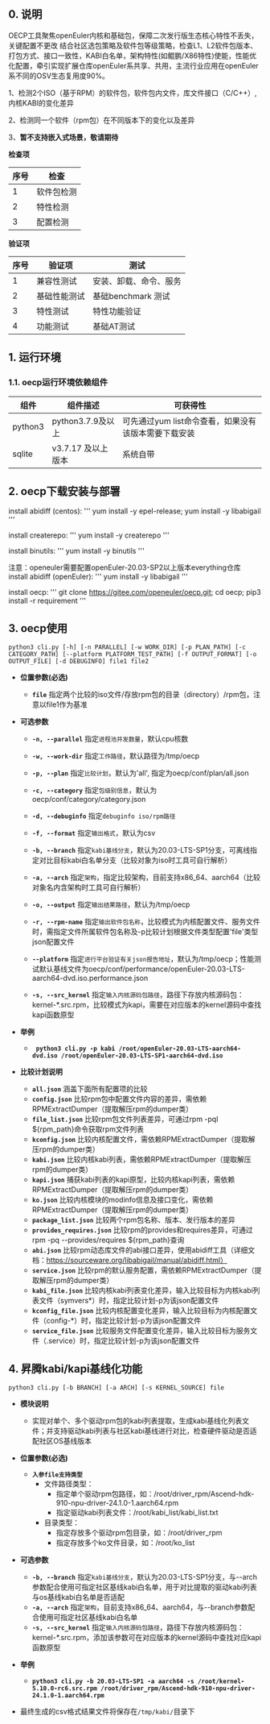 
## 0. 说明

OECP工具聚焦openEuler内核和基础包，保障二次发行版生态核心特性不丢失，关键配置不更改 结合社区选包策略及软件包等级策略，检查L1、L2软件包版本、打包方式、接口一致性，KABI白名单，架构特性(如鲲鹏/X86特性)使能，性能优化配置，牵引实现扩展仓库openEuler系共享、共用，主流行业应用在openEuler系不同的OSV生态复用度90%。

1、检测2个ISO（基于RPM）的软件包，软件包内文件，库文件接口（C/C++）,内核KABI的变化差异

2、检测同一个软件（rpm包）在不同版本下的变化以及差异

3、**暂不支持嵌入式场景，敬请期待**

**检查项**

| 序号 | 检查                   |
| ---- | ---------------------- |
| 1    | 软件包检测             |
| 2    | 特性检测               |
| 3    | 配置检测               |

**验证项**

| 序号 | 验证项       | 测试                   |
| ---- | ------------ | ---------------------- |
| 1    | 兼容性测试   | 安装、卸载、命令、服务 |
| 2    | 基础性能测试 | 基础benchmark 测试     |
| 3    | 特性测试     | 特性功能验证           |
| 4    | 功能测试     | 基础AT测试             |

## 1. 运行环境

### 1.1. oecp运行环境依赖组件

| 组件      | 组件描述                                                     | 可获得性                                             |
| --------- | ------------------------------------------------------------ | ---------------------------------------------------- |
| python3   | python3.7.9及以上| 可先通过yum list命令查看，如果没有该版本需要下载安装 |
| sqlite    | v3.7.17 及以上版本                                           | 系统自带                                             |


## 2. oecp下载安装与部署


install abidiff (centos): ''' yum install -y epel-release; yum install -y libabigail '''

install createrepo: ''' yum install -y createrepo '''

install binutils: ''' yum install -y binutils '''

注意：openeuler需要配置openEuler-20.03-SP2以上版本everything仓库
install abidiff (openEuler): ''' yum install -y libabigail '''

install oecp:
'''
git clone https://gitee.com/openeuler/oecp.git;
cd oecp;
pip3 install -r requirement
'''

## 3. oecp使用

`python3 cli.py [-h] [-n PARALLEL] [-w WORK_DIR] [-p PLAN_PATH]
                [-c CATEGORY_PATH] [--platform PLATFORM_TEST_PATH]
                [-f OUTPUT_FORMAT] [-o OUTPUT_FILE] [-d DEBUGINFO]
                file1 file2`
* **位置参数(必选)**
  * **`file`**
    指定两个比较的iso文件/存放rpm包的目录（directory）/rpm包，注意以file1作为基准

* **可选参数**

  * **`-n, --parallel`**
    指定`进程池并发数量`，默认cpu核数

  * **`-w, --work-dir`**
    指定`工作路径`，默认路径为/tmp/oecp
  
  * **`-p, --plan`**
    指定`比较计划`，默认为'all', 指定为oecp/conf/plan/all.json

  * **`-c, --category`**
    指定`包级别信息`，默认为oecp/conf/category/category.json
	
  * **`-d, --debuginfo`**
    指定`debuginfo iso/rpm路径`
	
  * **`-f, --format`**
    指定`输出格式`，默认为csv

  * **`-b, --branch`**
    指定`kabi基线分支`，默认为20.03-LTS-SP1分支，可离线指定对比目标kabi白名单分支（比较对象为iso时工具可自行解析）

  * **`-a, --arch`**
    指定`架构`，指定比较架构，目前支持x86_64、aarch64（比较对象名内含架构时工具可自行解析）

  * **`-o, --output`**
    指定`输出结果路径`，默认为/tmp/oecp
  
  * **`-r, --rpm-name`**
    指定`输出软件包名称`，比较模式为内核配置文件、服务文件时，需指定文件所属软件包名称及-p比较计划根据文件类型配置'file'类型json配置文件

  * **`--platform`**
    指定`进行平台验证有关json报告地址`，默认为/tmp/oecp；性能测试默认基线文件为oecp/conf/performance/openEuler-20.03-LTS-aarch64-dvd.iso.performance.json
  
  * **`-s, --src_kernel`**
    指定`输入内核源码包路径`，路径下存放内核源码包：kernel-*.src.rpm，比较模式为kapi，需要在对应版本的kernel源码中查找kapi函数原型
  
* **举例**

  * **` python3 cli.py -p kabi /root/openEuler-20.03-LTS-aarch64-dvd.iso /root/openEuler-20.03-LTS-SP1-aarch64-dvd.iso`**

* **比较计划说明**
  * **`all.json`**
    涵盖下面所有配置项的比较
  * **`config.json`**
    比较rpm包中配置文件内容的差异，需依赖RPMExtractDumper（提取解压rpm的dumper类）
  * **`file_list.json`**
    比较rpm包文件列表差异，可通过rpm -pql ${rpm_path}命令获取rpm文件列表
  * **`kconfig.json`**
    比较内核配置文件，需依赖RPMExtractDumper（提取解压rpm的dumper类）
  * **`kabi.json`**
    比较内核kabi列表，需依赖RPMExtractDumper（提取解压rpm的dumper类）
  * **`kapi.json`**
    捕获kabi列表的kapi原型，比较内核kapi列表，需依赖RPMExtractDumper（提取解压rpm的dumper类）
  * **`ko.json`**
    比较内核模块的modinfo信息及接口变化，需依赖RPMExtractDumper（提取解压rpm的dumper类）
  * **`package_list.json`**
    比较两个rpm包名称、版本、发行版本的差异
  * **`provides_requires.json`**
    比较rpm的provides和requires差异，可通过rpm -pq --provides/requires ${rpm_path}查询
  * **`abi.json`**
    比较rpm动态库文件的abi接口差异，使用abidiff工具（详细文档：https://sourceware.org/libabigail/manual/abidiff.html）
  * **`service.json`**
    比较rpm的默认服务配置，需依赖RPMExtractDumper（提取解压rpm的dumper类）
  * **`kabi_file.json`**
    比较内核kabi列表变化差异，输入比较目标为内核kabi列表文件（symvers*）时，指定比较计划-p为该json配置文件
  * **`kconfig_file.json`**
    比较内核配置变化差异，输入比较目标为内核配置文件（config-*）时，指定比较计划-p为该json配置文件
  * **`service_file.json`**
    比较服务文件配置变化差异，输入比较目标为服务文件（.service）时，指定比较计划-p为该json配置文件

## 4. 昇腾kabi/kapi基线化功能
`python3 cli.py [-b BRANCH] [-a ARCH] [-s KERNEL_SOURCE] file`

* **模块说明**
  * 实现对单个、多个驱动rpm包的kabi列表提取，生成kabi基线化列表文件；并支持驱动kabi列表与社区kabi基线进行对比，检查硬件驱动是否适配社区OS基线版本

* **位置参数(必选)**
  * **`入参file支持类型`**
    * 文件路径类型：
      * 指定单个驱动rpm包路径，如：/root/driver_rpm/Ascend-hdk-910-npu-driver-24.1.0-1.aarch64.rpm
      * 指定驱动kabi列表文件：/root/kabi_list/kabi_list.txt
    * 目录类型：
      * 指定存放多个驱动rpm包目录，如：/root/driver_rpm
      * 指定存放多个ko文件目录，如：/root/ko_list

* **可选参数**

  * **`-b, --branch`**
    指定`kabi基线分支`，默认为20.03-LTS-SP1分支，与--arch参数配合使用可指定社区基线kabi白名单，用于对比提取的驱动kabi列表与os基线kabi白名单是否适配
  * **`-a, --arch`**
    指定`架构`，目前支持x86_64、aarch64，与--branch参数配合使用可指定社区基线kabi白名单
  * **`-s, --src_kernel`**
    指定`输入内核源码包路径`，路径下存放内核源码包：kernel-*.src.rpm，添加该参数可在对应版本的kernel源码中查找对应kapi函数原型

* **举例**
  * **`python3 cli.py -b 20.03-LTS-SP1 -a aarch64 -s /root/kernel-5.10.0-rc6.src.rpm /root/driver_rpm/Ascend-hdk-910-npu-driver-24.1.0-1.aarch64.rpm`**

* 最终生成的csv格式结果文件将保存在`/tmp/kabi/`目录下

